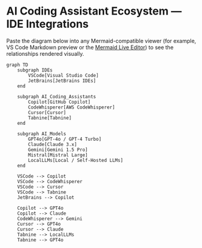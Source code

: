 # AI Coding Assistant Ecosystem — IDE Integrations

Paste the diagram below into any Mermaid-compatible viewer (for example, VS Code Markdown preview or the [Mermaid Live Editor](https://mermaid.live/)) to see the relationships rendered visually.

```mermaid
graph TD
    subgraph IDEs
        VSCode[Visual Studio Code]
        JetBrains[JetBrains IDEs]
    end

    subgraph AI_Coding_Assistants
        Copilot[GitHub Copilot]
        CodeWhisperer[AWS CodeWhisperer]
        Cursor[Cursor]
        Tabnine[Tabnine]
    end

    subgraph AI_Models
        GPT4o[GPT-4o / GPT-4 Turbo]
        Claude[Claude 3.x]
        Gemini[Gemini 1.5 Pro]
        Mistral[Mistral Large]
        LocalLLMs[Local / Self-Hosted LLMs]
    end

    VSCode --> Copilot
    VSCode --> CodeWhisperer
    VSCode --> Cursor
    VSCode --> Tabnine
    JetBrains --> Copilot

    Copilot --> GPT4o
    Copilot --> Claude
    CodeWhisperer --> Gemini
    Cursor --> GPT4o
    Cursor --> Claude
    Tabnine --> LocalLLMs
    Tabnine --> GPT4o
```
